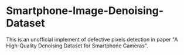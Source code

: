 # Smartphone-Image-Denoising-Dataset
This is an unofficial implement of defective pixels detection in paper "A High-Quality Denoising Dataset for Smartphone Cameras".
